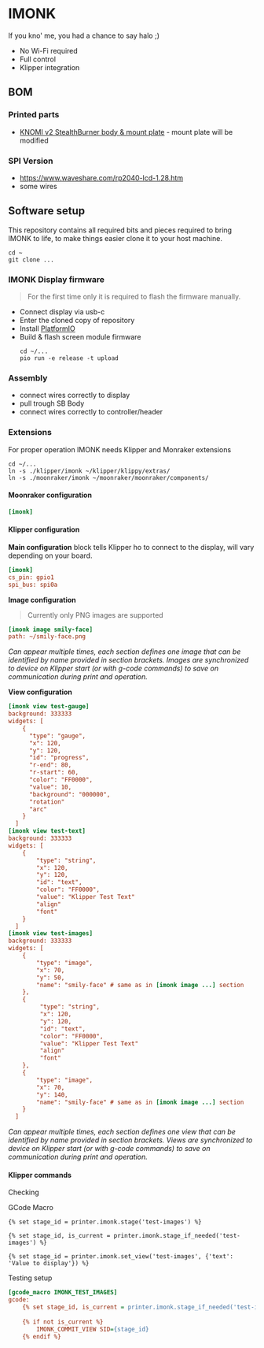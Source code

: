 # IMONK

If you kno' me, you had a chance to say halo ;)

* No Wi-Fi required
* Full control
* Klipper integration

## BOM

### Printed parts
* [KNOMI v2 StealthBurner body & mount plate](https://github.com/bigtreetech/KNOMI/tree/master/KNOMI2/STL) - mount plate will be modified

### SPI Version
* https://www.waveshare.com/rp2040-lcd-1.28.htm
* some wires


## Software setup

This repository contains all required bits and pieces required to bring IMONK to life, to make things easier clone it to your host machine. 
```
cd ~
git clone ...
```

### IMONK Display firmware

> For the first time only it is required to flash the firmware manually. 

* Connect display via usb-c
* Enter the cloned copy of repository
* Install [PlatformIO](https://docs.platformio.org/en/latest/core/installation/methods/installer-script.html#super-quick-macos-linux)
* Build & flash screen module firmware 
    ```
    cd ~/...
    pio run -e release -t upload
    ```

### Assembly
* connect wires correctly to display
* pull trough SB Body
* connect wires correctly to controller/header

### Extensions

For proper operation IMONK needs Klipper and Monraker extensions

```
cd ~/...
ln -s ./klipper/imonk ~/klipper/klippy/extras/
ln -s ./moonraker/imonk ~/moonraker/moonraker/components/
```

#### Moonraker configuration
```ini
[imonk]
```

#### Klipper configuration

**Main configuration** block tells Klipper ho to connect to the display, will vary depending on your board. 
```ini
[imonk]
cs_pin: gpio1
spi_bus: spi0a
```
  

**Image configuration**
> Currently only PNG images are supported
```ini
[imonk image smily-face]
path: ~/smily-face.png
```
_Can appear multiple times, each section defines one image that can be identified by name provided in section brackets. Images are synchronized to device on Klipper start (or with g-code commands) to save on communication during print and operation._


**View configuration**
```ini
[imonk view test-gauge]
background: 333333
widgets: [
    {
      "type": "gauge",
      "x": 120,
      "y": 120,
      "id": "progress",
      "r-end": 80,
      "r-start": 60,
      "color": "FF0000",
      "value": 10,
      "background": "000000",
      "rotation"
      "arc"
    }
  ]
[imonk view test-text]
background: 333333
widgets: [
    {
        "type": "string",
        "x": 120,
        "y": 120,
        "id": "text",
        "color": "FF0000",
        "value": "Klipper Test Text"
        "align"
        "font"
    }
  ]
[imonk view test-images]
background: 333333
widgets: [
    {
        "type": "image",
        "x": 70,
        "y": 50,
        "name": "smily-face" # same as in [imonk image ...] section 
    },
    {
         "type": "string",
         "x": 120,
         "y": 120,
         "id": "text",
         "color": "FF0000",
         "value": "Klipper Test Text"
         "align"
         "font"
    },
    {
        "type": "image",
        "x": 70,
        "y": 140,
        "name": "smily-face" # same as in [imonk image ...] section
    }
  ]
```
_Can appear multiple times, each section defines one view that can be identified by name provided in section brackets. Views are synchronized to device on Klipper start (or with g-code commands) to save on communication during print and operation._

#### Klipper commands
Checking


GCode Macro
```jinja
{% set stage_id = printer.imonk.stage('test-images') %}
```
```jinja
{% set stage_id, is_current = printer.imonk.stage_if_needed('test-images') %}
```
```jinja
{% set stage_id = printer.imonk.set_view('test-images', {'text': 'Value to display'}) %}
```


Testing setup
```ini
[gcode_macro IMONK_TEST_IMAGES]
gcode:
    {% set stage_id, is_current = printer.imonk.stage_if_needed('test-images') %}
    
    {% if not is_current %}
        IMONK_COMMIT_VIEW SID={stage_id}
    {% endif %}
```